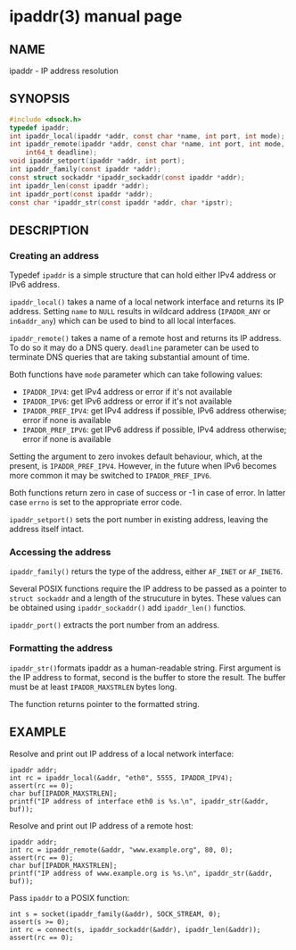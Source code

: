 # ipaddr(3) manual page

## NAME

ipaddr - IP address resolution

## SYNOPSIS

```c
#include <dsock.h>
typedef ipaddr;
int ipaddr_local(ipaddr *addr, const char *name, int port, int mode);
int ipaddr_remote(ipaddr *addr, const char *name, int port, int mode,
    int64_t deadline);
void ipaddr_setport(ipaddr *addr, int port);
int ipaddr_family(const ipaddr *addr);
const struct sockaddr *ipaddr_sockaddr(const ipaddr *addr);
int ipaddr_len(const ipaddr *addr);
int ipaddr_port(const ipaddr *addr);
const char *ipaddr_str(const ipaddr *addr, char *ipstr);
```

## DESCRIPTION

### Creating an address

Typedef `ipaddr` is a simple structure that can hold either IPv4 address or IPv6 address.

`ipaddr_local()` takes a name of a local network interface and returns its IP address. Setting `name` to `NULL` results in wildcard address (`IPADDR_ANY` or `in6addr_any`) which can be used to bind to all local interfaces.

`ipaddr_remote()` takes a name of a remote host and returns its IP address. To do so it may do a DNS query. `deadline` parameter can be used to terminate DNS queries that are taking substantial amount of time.

Both functions have `mode` parameter which can take following values:

* `IPADDR_IPV4`: get IPv4 address or error if it's not available
* `IPADDR_IPV6`: get IPv6 address or error if it's not available
* `IPADDR_PREF_IPV4`: get IPv4 address if possible, IPv6 address otherwise; error if none is available
* `IPADDR_PREF_IPV6`: get IPv6 address if possible, IPv4 address otherwise; error if none is available

Setting the argument to zero invokes default behaviour, which, at the present, is `IPADDR_PREF_IPV4`. However, in the future when IPv6 becomes more common it may be switched to `IPADDR_PREF_IPV6`.

Both functions return zero in case of success or -1 in case of error. In latter case `errno` is set to the appropriate error code.

`ipaddr_setport()` sets the port number in existing address, leaving the address itself intact.

### Accessing the address

`ipaddr_family()` returs the type of the address, either `AF_INET` or `AF_INET6`.

Several POSIX functions require the IP address to be passed as a pointer to `struct sockaddr` and a length of the strucuture in bytes. These values can be obtained using `ipaddr_sockaddr()` add `ipaddr_len()` functios.

`ipaddr_port()` extracts the port number from an address.

### Formatting the address

`ipaddr_str()`formats ipaddr as a human-readable string. First argument is the IP address to format, second is the buffer to store the result. The buffer must be at least `IPADDR_MAXSTRLEN` bytes long.

The function returns pointer to the formatted string.

## EXAMPLE

Resolve and print out IP address of a local network interface:

```
ipaddr addr;
int rc = ipaddr_local(&addr, "eth0", 5555, IPADDR_IPV4);
assert(rc == 0);
char buf[IPADDR_MAXSTRLEN];
printf("IP address of interface eth0 is %s.\n", ipaddr_str(&addr, buf));
```

Resolve and print out IP address of a remote host:

```
ipaddr addr;
int rc = ipaddr_remote(&addr, "www.example.org", 80, 0);
assert(rc == 0);
char buf[IPADDR_MAXSTRLEN];
printf("IP address of www.example.org is %s.\n", ipaddr_str(&addr, buf));
```

Pass `ipaddr` to a POSIX function:

```
int s = socket(ipaddr_family(&addr), SOCK_STREAM, 0);
assert(s >= 0);
int rc = connect(s, ipaddr_sockaddr(&addr), ipaddr_len(&addr));
assert(rc == 0);
```

